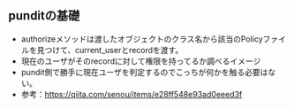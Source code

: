 ## punditの基礎
- authorizeメソッドは渡したオブジェクトのクラス名から該当のPolicyファイルを見つけて、current_userとrecordを渡す。
- 現在のユーザがそのrecordに対して権限を持ってるか調べるイメージ
- pundit側で勝手に現在ユーザを判定するのでこっちが何かを触る必要はない。
- 参考：https://qiita.com/senou/items/e28ff548e93ad0eeed3f
